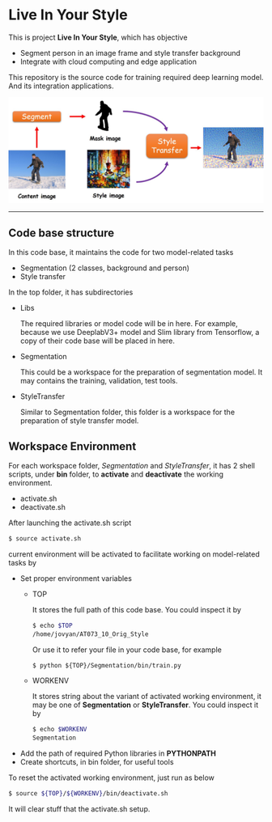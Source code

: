 Live In Your Style
===========================
This is project **Live In Your Style**, which has objective
* Segment person in an image frame and style transfer background
* Integrate with cloud computing and edge application

This repository is the source code for training required deep learning model.
And its integration applications.

![](/img/pipeline.jpg)

****

## Code base structure

In this code base, it maintains the code for two model-related tasks
* Segmentation (2 classes, background and person)
* Style transfer

In the top folder, it has subdirectories
* Libs

    The required libraries or model code will be in here. For example, because we use DeeplabV3+ model and Slim library from Tensorflow, a copy of their code base will be placed in here.
* Segmentation

    This could be a workspace for the preparation of segmentation model. It may contains the training, validation, test tools.
* StyleTransfer

    Similar to Segmentation folder, this folder is a workspace for the preparation of style transfer model.

## Workspace Environment

For each workspace folder, *Segmentation* and *StyleTransfer*, it has 2 shell scripts, under **bin** folder, to **activate** and **deactivate** the working environment.
* activate.sh
* deactivate.sh

After launching the activate.sh script
```Bash
$ source activate.sh
```
current environment will be activated to facilitate working on model-related tasks by
* Set proper environment variables
    * TOP

        It stores the full path of this code base.
        You could inspect it by
        ```Bash
        $ echo $TOP 
        /home/jovyan/AT073_10_Orig_Style
        ```
        Or use it to refer your file in your code base, for example
        ```Base
        $ python ${TOP}/Segmentation/bin/train.py
        ```
    * WORKENV

        It stores string about the variant of activated working environment, it may be one of **Segmentation** or **StyleTransfer**. You could inspect it by
        ```Bash
        $ echo $WORKENV
        Segmentation
        ```
* Add the path of required Python libraries in **PYTHONPATH**
* Create shortcuts, in bin folder, for useful tools

To reset the activated working environment, just run as below
```Bash
$ source ${TOP}/${WORKENV}/bin/deactivate.sh
```
It will clear stuff that the activate.sh setup.
